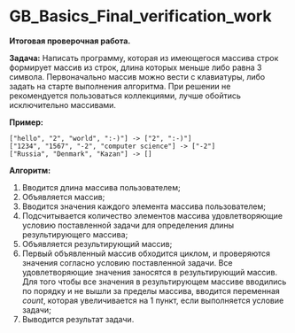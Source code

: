 # GB_Basics_Final_verification_work
**Итоговая проверочная работа.**  

**Задача:** Написать программу, которая из имеющегося массива строк формирует массив из строк, длина которых меньше либо равна 3 символа. Первоначально массив можно вести с клавиатуры, либо задать на старте выполнения алгоритма. При решении не рекомендуется пользоваться коллекциями, лучше обойтись исключительно массивами.

**Пример:**
```
["hello", "2", "world", ":-)"] -> ["2", ":-)"] 
["1234", "1567", "-2", "computer science"] -> ["-2"] 
["Russia", "Denmark", "Kazan"] -> [] 
```

**Алгоритм:**
1. Вводится длина массива пользователем;
2. Объявляется массив;
3. Вводится значения каждого элемента массива пользователем;
4. Подсчитывается количество элементов массива удовлетворяющие условию поставленной задачи для определения длины результирующего массива;
5. Объявляется результирующий массив;
6. Первый объявленный массив обходится циклом, и проверяются значения согласно условию поставленной задачи. Все удовлетворяющие значения заносятся в результирующий массив. Для того чтобы все значения в результирующем массиве вводились по порядку и не вышли за пределы массива, вводится переменная _count_, которая увеличивается на 1 пункт, если выполняется условие задачи;
7. Выводится результат задачи.
